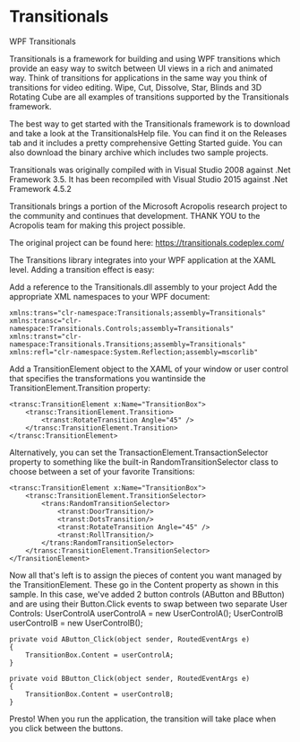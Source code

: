 # Transitionals
WPF Transitionals

Transitionals is a framework for building and using WPF transitions which provide an easy way to switch between UI views in a rich and animated way. Think of transitions for applications in the same way you think of transitions for video editing. Wipe, Cut, Dissolve, Star, Blinds and 3D Rotating Cube are all examples of transitions supported by the Transitionals framework.

The best way to get started with the Transitionals framework is to download and take a look at the TransitionalsHelp file. You can find it on the Releases tab and it includes a pretty comprehensive Getting Started guide. You can also download the binary archive which includes two sample projects. 

Transitionals was originally compiled with in Visual Studio 2008 against .Net Framework 3.5.
It has been recompiled with Visual Studio 2015 against .Net Framework 4.5.2

Transitionals brings a portion of the Microsoft Acropolis research project to the community and continues that development. THANK YOU to the Acropolis team for making this project possible. 

The original project can be found here: https://transitionals.codeplex.com/

The Transitions library integrates into your WPF application at the XAML level.  Adding a transition effect is easy:

Add a reference to the Transitionals.dll assembly to your project
Add the appropriate XML namespaces to your WPF document:
```
xmlns:trans="clr-namespace:Transitionals;assembly=Transitionals"
xmlns:transc="clr-namespace:Transitionals.Controls;assembly=Transitionals"
xmlns:transt="clr-namespace:Transitionals.Transitions;assembly=Transitionals"
xmlns:refl="clr-namespace:System.Reflection;assembly=mscorlib"
```
Add a TransitionElement object to the XAML of your window or user control that specifies the transformations you wantinside the TransitionElement.Transition property:
```
<transc:TransitionElement x:Name="TransitionBox">
    <transc:TransitionElement.Transition>
        <transt:RotateTransition Angle="45" />
    </transc:TransitionElement.Transition>
</transc:TransitionElement>
```
Alternatively, you can set the TransactionElement.TransactionSelector property to something like the built-in RandomTransitionSelector class to choose between a set of your favorite Transitions:
```
<transc:TransitionElement x:Name="TransitionBox">
    <transc:TransitionElement.TransitionSelector>
        <trans:RandomTransitionSelector>
            <transt:DoorTransition/>
            <transt:DotsTransition/>
            <transt:RotateTransition Angle="45" />
            <transt:RollTransition/>
        </trans:RandomTransitionSelector>
    </transc:TransitionElement.TransitionSelector>
</TransitionElement>
```
Now all that's left is to assign the pieces of content you want managed by the TransitionElement.  These go in the Content property as shown in this sample.  In this case, we've added 2 button controls (AButton and BButton) and are using their Button.Click events to swap between two separate User Controls:
UserControlA userControlA = new UserControlA();
UserControlB userControlB = new UserControlB();
``` 
private void AButton_Click(object sender, RoutedEventArgs e)
{
    TransitionBox.Content = userControlA;
}
 
private void BButton_Click(object sender, RoutedEventArgs e)
{
    TransitionBox.Content = userControlB;
}
```
Presto!  When you run the application, the transition will take place when you click between the buttons.
